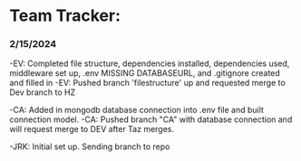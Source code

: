 # Team Tracker:

### 2/15/2024

-EV: Completed file structure, dependencies installed, dependencies used, middleware set up, .env MISSING DATABASEURL, and .gitignore created and filled in
-EV: Pushed branch 'filestructure' up and requested merge to Dev branch to HZ

-CA: Added in mongodb database connection into .env file and built connection model.
-CA: Pushed branch "CA" with database connection and will request merge to DEV after Taz merges.

-JRK: Initial set up. Sending branch to repo